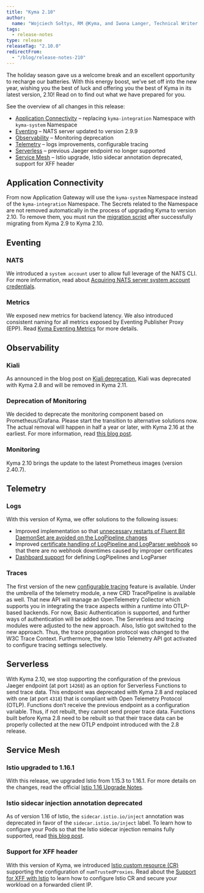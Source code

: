 ```yaml
---
title: "Kyma 2.10"
author:
  name: "Wojciech Sołtys, RM @Kyma, and Iwona Langer, Technical Writer @Kyma"
tags:
  - release-notes 
type: release 
releaseTag: "2.10.0"
redirectFrom:
  - "/blog/release-notes-210"
---
```


The holiday season gave us a welcome break and an excellent opportunity to recharge our batteries. With this energy boost, we’ve set off into the new year, wishing you the best of luck and offering you the best of Kyma in its latest version, 2.10! Read on to find out what we have prepared for you.

<!-- overview -->

See the overview of all changes in this release:

- [Application Connectivity](#application-connectivity) – replacing `kyma-integration` Namespace with `kyma-system` Namespace
- [Eventing](#eventing) – NATS server updated to version 2.9.9
- [Observability](#observability) – Monitoring deprecation
- [Telemetry](#telemetry) – logs improvements, configurable tracing
- [Serverless](#serverless) – previous Jaeger endpoint no longer supported 
- [Service Mesh](#service-mesh) – Istio upgrade, Istio sidecar annotation deprecated, support for XFF header

## Application Connectivity
From now Application Gateway will use the `kyma-system` Namespace instead of the `kyma-integration` Namespace. The Secrets related to the Namespace are not removed automatically in the process of upgrading Kyma to version 2.10. To remove them, you must run the [migration script](https://github.com/kyma-project/kyma/blob/release-2.10/docs/assets/2.9-2.10-OS-copy-secrets-to-system-namespace.sh) after successfully migrating from Kyma 2.9 to Kyma 2.10. 

## Eventing

### NATS
We introduced a `system account` user to allow full leverage of the NATS CLI. For more information, read about [Acquiring NATS server system account credentials](https://github.com/kyma-project/kyma/blob/release-2.10/docs/04-operation-guides/operations/evnt-03-nats-server-system-events.md). 

### Metrics 
We exposed new metrics for backend latency.
We also introduced consistent naming for all metrics exposed by Eventing Publisher Proxy (EPP). 
Read [Kyma Eventing Metrics](https://github.com/kyma-project/kyma/blob/release-2.10/docs/04-operation-guides/operations/evnt-02-eventing-metrics.md) for more details.

## Observability
 
### Kiali
As announced in the blog post on [Kiali deprecation](https://kyma-project.io/blog/2022/10/10/Kiali-deprecation), Kiali was deprecated with Kyma 2.8 and will be removed in Kyma 2.11.

### Deprecation of Monitoring  
We decided to deprecate the monitoring component based on Prometheus/Grafana. Please start the transition to alternative solutions now. The actual removal will happen in half a year or later, with Kyma 2.16 at the earliest. For more information, read [this blog post](https://kyma-project.io/blog/2022/12/9/monitoring-deprecation/).
 
### Monitoring
Kyma 2.10 brings the update to the latest Prometheus images (version 2.40.7).
 
## Telemetry
 
### Logs
With this version of Kyma, we offer solutions to the following issues:
- Improved implementation so that [unnecessary restarts of Fluent Bit DaemonSet are avoided on the LogPipeline changes](https://github.com/kyma-project/kyma/issues/15956)
- Improved [certificate handling of LogPipeline and LogParser webhook](https://github.com/kyma-project/kyma/issues/15765) so that there are no webhook downtimes caused by improper certificates 
- [Dashboard support](https://github.com/kyma-project/kyma/issues/15894) for defining LogPipelines and LogParser 
 
### Traces
The first version of the new [configurable tracing](https://kyma-project.io/docs/kyma/main/01-overview/main-areas/telemetry/telemetry-03-traces/) feature is available. Under the umbrella of the telemetry module, a new CRD TracePipeline is available as well. That new API will manage an OpenTelemetry Collector which supports you in integrating the trace aspects within a runtime into OTLP-based backends. For now, Basic Authentication is supported, and further ways of authentication will be added soon.
The Serverless and tracing modules were adjusted to the new approach.
Also, Istio got switched to the new approach. Thus, the trace propagation protocol was changed to the W3C Trace Context. Furthermore, the new Istio Telemetry API got activated to configure tracing settings selectively.
 
 
## Serverless

With Kyma 2.10, we stop supporting the configuration of the previous Jaeger endpoint (at port `14268`) as an option for Serverless Functions to send trace data. This endpoint was deprecated with Kyma 2.8 and replaced with one (at port `4318`) that is compliant with Open Telemetry Protocol (OTLP). Functions don’t receive the previous endpoint as a configuration variable. Thus, if not rebuilt, they cannot send proper trace data. Functions built before Kyma 2.8 need to be rebuilt so that their trace data can be properly collected at the new OTLP endpoint introduced with the 2.8 release.


## Service Mesh

### Istio upgraded to 1.16.1  

With this release, we upgraded Istio from 1.15.3 to 1.16.1. For more details on the changes, read the official [Istio 1.16 Upgrade Notes](https://istio.io/latest/news/releases/1.16.x/announcing-1.16/upgrade-notes/).

### Istio sidecar injection annotation deprecated  

As of version 1.16 of Istio, the `sidecar.istio.io/inject` annotation was deprecated in favor of the `sidecar.istio.io/inject` label. To learn how to configure your Pods so that the Istio sidecar injection remains fully supported, read [this blog post]( https://kyma-project.io/blog/2022/12/30/deprecation-of-istio-sidecar-injection-annotation).


### Support for XFF header  

With this version of Kyma, we introduced [Istio custom resource (CR)](https://kyma-project.io/docs/kyma/main/05-technical-reference/00-custom-resources/oper-01-istio/) supporting the configuration of `numTrustedProxies`. Read about the [Support for XFF with Istio](https://github.com/kyma-project/website/blob/main/content/blog-posts/2023-01-11-istio-xff-support/index.md) to learn how to configure Istio CR and secure your workload on a forwarded client IP.

